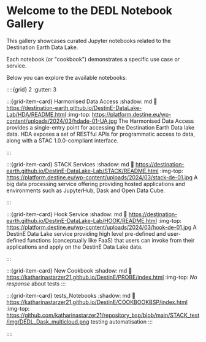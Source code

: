 # Welcome to the DEDL Notebook Gallery

This gallery showcases curated Jupyter notebooks related to the Destination Earth Data Lake.

Each notebook (or "cookbook") demonstrates a specific use case or service.

Below you can explore the available notebooks:




::::{grid} 2
:gutter: 3

:::{grid-item-card} Harmonised Data Access
:shadow: md
:link: https://destination-earth.github.io/DestinE-DataLake-Lab/HDA/README.html
:img-top: https://platform.destine.eu/wp-content/uploads/2024/03/hdade-01-UA.jpg
The Harmonised Data Access provides a single-entry point for accessing 
the Destination Earth Data lake data. HDA exposes a set of RESTful APIs 
for programmatic access to data, along with a STAC 1.0.0-compliant interface.

:::


:::{grid-item-card} STACK Services
:shadow: md
:link: https://destination-earth.github.io/DestinE-DataLake-Lab/STACK/README.html
:img-top: https://platform.destine.eu/wp-content/uploads/2024/03/stack-de-01.jpg
A big data processing service offering providing hosted applications and environments 
such as JupyterHub, Dask and Open Data Cube.

:::


:::{grid-item-card} Hook Service
:shadow: md
:link: https://destination-earth.github.io/DestinE-DataLake-Lab/HOOK/README.html
:img-top: https://platform.destine.eu/wp-content/uploads/2024/03/hook-de-01.jpg
A DestinE Data Lake service providing high level pre-defined and user-defined 
functions (conceptually like FaaS) that users can invoke from their applications 
and apply on the DestinE Data Lake data.

:::


:::{grid-item-card} New Cookbook
:shadow: md
:link: https://katharinastarzer21.github.io/DestinE/PROBE/index.html
:img-top: _No response_
about tests
:::


:::{grid-item-card} tests_Notebooks
:shadow: md
:link: https://katharinastarzer21.github.io/DestinE/COOKBOOKBSP/index.html
:img-top: https://github.com/katharinastarzer21/repository_bsp/blob/main/STACK_test/img/DEDL_Dask_multicloud.png
testing automatisation
:::

::::

